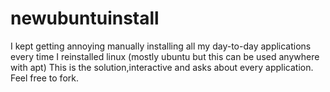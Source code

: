 # newubuntuinstall

I kept getting annoying manually installing all my day-to-day applications every time I reinstalled linux (mostly ubuntu but this can be used anywhere with apt)
This is the solution,interactive and asks about every application. Feel free to fork. 
